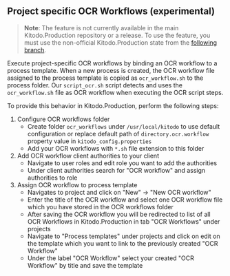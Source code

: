 ## Project specific OCR Workflows (experimental)

> **Note**:
> The feature is not currently available in the main Kitodo.Production repository or a release. To use the feature, you must use the non-official Kitodo.Production state from the [following branch](https://github.com/markusweigelt/kitodo-production/tree/ocrd-main).

Execute project-specific OCR workflows by binding an OCR workflow to a process template.
When a new process is created, the OCR workflow file assigned to the process template is copied as `ocr_workflow.sh` to the process folder.
Our `script_ocr.sh` script detects and uses the `ocr_workflow.sh` file as OCR workflow when executing the OCR script steps.

To provide this behavior in Kitodo.Production, perform the following steps:

1. Configure OCR workflows folder
    - Create folder `ocr_workflows` under `/usr/local/kitodo` to use default configuration or replace default path of `directory.ocr.workflow` property value in `kitodo_config.properties`
    - Add your OCR workflows with `*.sh` file extension to this folder
2. Add OCR workflow client authorities to your client
    - Navigate to user roles and edit role you want to add the authorities
    - Under client authorities search for "OCR workflow" and assign authorities to role
3. Assign OCR workflow to process template
    - Navigates to project and click on "New" -> "New OCR workflow"
    - Enter the title of the OCR workflow and select one OCR workflow file which you have stored in the OCR workflows folder
    - After saving the OCR workflow you will be redirected to list of all OCR Workflows in Kitodo.Production in tab "OCR Workflows" under projects
    - Navigate to "Process templates" under projects and click on edit on the template which you want to link to the previously created "OCR Workflow"
    - Under the label "OCR Workflow" select your created "OCR Workflow" by title and save the template